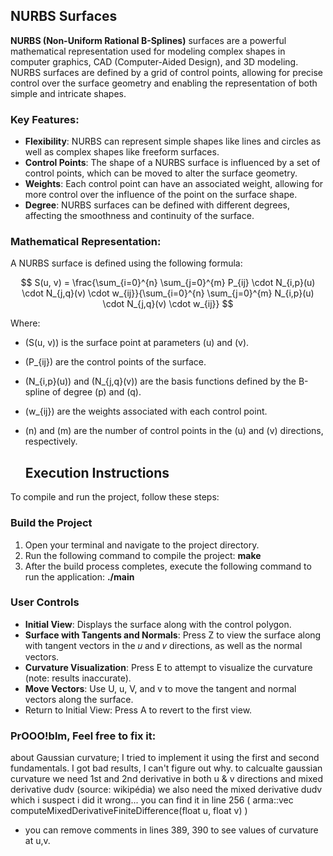 ## NURBS Surfaces

**NURBS (Non-Uniform Rational B-Splines)** surfaces are a powerful mathematical representation used for modeling complex shapes in computer graphics, CAD (Computer-Aided Design), and 3D modeling. NURBS surfaces are defined by a grid of control points, allowing for precise control over the surface geometry and enabling the representation of both simple and intricate shapes.


### Key Features:

- **Flexibility**: NURBS can represent simple shapes like lines and circles as well as complex shapes like freeform surfaces.
- **Control Points**: The shape of a NURBS surface is influenced by a set of control points, which can be moved to alter the surface geometry.
- **Weights**: Each control point can have an associated weight, allowing for more control over the influence of the point on the surface shape.
- **Degree**: NURBS surfaces can be defined with different degrees, affecting the smoothness and continuity of the surface.

### Mathematical Representation:

A NURBS surface is defined using the following formula:

$$
S(u, v) = \frac{\sum_{i=0}^{n} \sum_{j=0}^{m} P_{ij} \cdot N_{i,p}(u) \cdot N_{j,q}(v) \cdot w_{ij}}{\sum_{i=0}^{n} \sum_{j=0}^{m} N_{i,p}(u) \cdot N_{j,q}(v) \cdot w_{ij}}
$$

Where:

- \(S(u, v)\) is the surface point at parameters \(u\) and \(v\).
- \(P_{ij}\) are the control points of the surface.
- \(N_{i,p}(u)\) and \(N_{j,q}(v)\) are the basis functions defined by the B-spline of degree \(p\) and \(q\).
- \(w_{ij}\) are the weights associated with each control point.
- \(n\) and \(m\) are the number of control points in the \(u\) and \(v\) directions, respectively.


  ## Execution Instructions

To compile and run the project, follow these steps:

### Build the Project

1. Open your terminal and navigate to the project directory.
2. Run the following command to compile the project:  **make**
3. After the build process completes, execute the following command to run the application: **./main**

### User Controls

- **Initial View**: Displays the surface along with the control polygon.
- **Surface with Tangents and Normals**: Press Z to view the surface along with tangent vectors in the 𝑢 and 𝑣 directions, as well as the normal vectors.
- **Curvature Visualization**: Press E to attempt to visualize the curvature (note: results inaccurate).
- **Move Vectors**: Use U, u, V, and v to move the tangent and normal vectors along the surface.
- Return to Initial View: Press A to revert to the first view.

### PrOOO!blm, Feel free to fix it:

about Gaussian curvature; I tried to implement it using the first and second fundamentals.
I got bad results, I can't figure out why.
to calcualte gaussian curvature we need 1st and 2nd derivative in both u & v directions and mixed derivative dudv (source: wikipédia)
we also need the mixed derivative dudv which i suspect i did it wrong... 
you can find it in line 256 ( arma::vec computeMixedDerivativeFiniteDifference(float u, float v) )
- you can remove comments in lines 389, 390 to see values of curvature at u,v.




